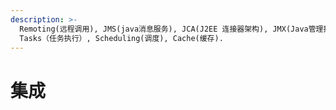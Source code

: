 ```yaml
---
description: >-
  Remoting(远程调用), JMS(java消息服务), JCA(J2EE 连接器架构), JMX(Java管理扩展), Email(电子邮箱),
  Tasks（任务执行）, Scheduling(调度), Cache(缓存).
---
```


# 集成

